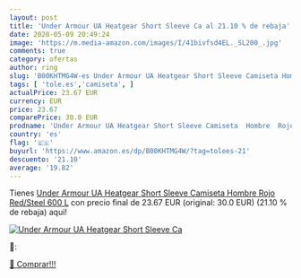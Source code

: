 ```yaml
---
layout: post
title: 'Under Armour UA Heatgear Short Sleeve Ca al 21.10 % de rebaja'
date: 2020-05-09 20:49:24
image: 'https://m.media-amazon.com/images/I/41bivfsd4EL._SL200_.jpg'
comments: true
category: ofertas
author: ring
slug: 'B00KHTMG4W-es Under Armour UA Heatgear Short Sleeve Camiseta Hombre Rojo...'
tags: [ 'tole.es','camiseta', ]
actualPrice: 23.67 EUR
currency: EUR
price: 23.67
comparePrice: 30.0 EUR
prodname: 'Under Armour UA Heatgear Short Sleeve Camiseta  Hombre  Rojo  Red/Steel 600   L'
country: 'es'
flag: '🇪🇸'
buyurl: 'https://www.amazon.es/dp/B00KHTMG4W/?tag=tolees-21'
descuento: '21.10'
average: '19.82'
---
```


Tienes [Under Armour UA Heatgear Short Sleeve Camiseta  Hombre  Rojo  Red/Steel 600   L](https://www.amazon.es/dp/B00KHTMG4W/?tag=tolees-21) con precio final de  23.67 EUR (original: 30.0 EUR) (21.10 %  de rebaja) aqui!

[![Under Armour UA Heatgear Short Sleeve Ca](https://m.media-amazon.com/images/I/41bivfsd4EL._SL200_.jpg)](https://www.amazon.es/dp/B00KHTMG4W/?tag=tolees-21)

🔎:


[🛒 Comprar!!!](https://www.amazon.es/dp/B00KHTMG4W/?tag=tolees-21)
